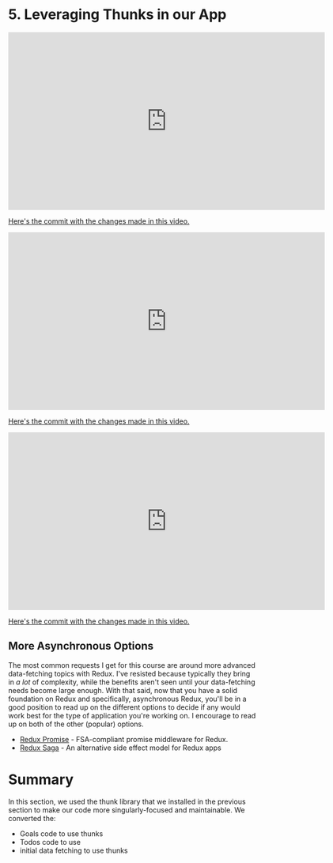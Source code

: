 # 5. Leveraging Thunks in our App



<iframe allowfullscreen="1" allow="accelerometer; autoplay; encrypted-media; gyroscope; picture-in-picture" title="YouTube video player" src="https://www.youtube.com/embed/WysYSogVCAo?showinfo=0&amp;rel=0&amp;autohide=1&amp;vq=hd720&amp;hl=en-us&amp;cc_load_policy=0&amp;enablejsapi=1&amp;origin=https%3A%2F%2Fclassroom.udacity.com&amp;widgetid=169" id="widget170" width="640" height="360" frameborder="0"></iframe>



[Here's the commit with the changes made in this video.](https://github.com/udacity/reactnd-redux-todos-goals/commit/f791da39440d43bcd3f24ed37fa078ecaf72cb97)



<iframe allowfullscreen="1" allow="accelerometer; autoplay; encrypted-media; gyroscope; picture-in-picture" title="YouTube video player" src="https://www.youtube.com/embed/GAn1-rLDmYc?showinfo=0&amp;rel=0&amp;autohide=1&amp;vq=hd720&amp;hl=en-us&amp;cc_load_policy=0&amp;enablejsapi=1&amp;origin=https%3A%2F%2Fclassroom.udacity.com&amp;widgetid=171" id="widget172" width="640" height="360" frameborder="0"></iframe>



[Here's the commit with the changes made in this video.](https://github.com/udacity/reactnd-redux-todos-goals/commit/6fb6208f7f67dfe601a8efa9de44a10208863be9)



<iframe allowfullscreen="1" allow="accelerometer; autoplay; encrypted-media; gyroscope; picture-in-picture" title="YouTube video player" src="https://www.youtube.com/embed/Bzn33iPkKDA?showinfo=0&amp;rel=0&amp;autohide=1&amp;vq=hd720&amp;hl=en-us&amp;cc_load_policy=0&amp;enablejsapi=1&amp;origin=https%3A%2F%2Fclassroom.udacity.com&amp;widgetid=173" id="widget174" width="640" height="360" frameborder="0"></iframe>



[Here's the commit with the changes made in this video.](https://github.com/udacity/reactnd-redux-todos-goals/commit/e40512f5cd22b35c6461fa334636aaa1eb9f27d2)



## More Asynchronous Options

The most common requests I get for this course are around more  advanced data-fetching topics with Redux. I've resisted because  typically they bring in *a lot* of complexity, while the benefits aren't seen until your data-fetching needs become large enough. With  that said, now that you have a solid foundation on Redux and  specifically, asynchronous Redux, you'll be in a good position to read  up on the different options to decide if any would work best for the  type of application you're working on. I encourage to read up on both of the other (popular) options.

- [Redux Promise](https://github.com/redux-utilities/redux-promise) - FSA-compliant promise middleware for Redux.
- [Redux Saga](https://github.com/redux-saga/redux-saga) - An alternative side effect model for Redux apps



# Summary

In this section, we used the thunk library that we installed in the  previous section to make our code more singularly-focused and  maintainable. We converted the:

- Goals code to use thunks
- Todos code to use 
- initial data fetching to use thunks 